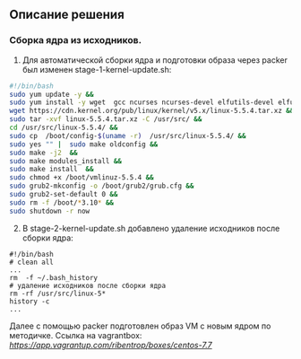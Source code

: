 ## Описание решения
### Сборка ядра из исходников.
1. Для автоматической сборки ядра и подготовки образа через packer был изменен  stage-1-kernel-update.sh:
```sh
#!/bin/bash
sudo yum update -y &&
sudo yum install -y wget  gcc ncurses ncurses-devel elfutils-devel elfutils-libelf-devel flex bison bc openssl-devel perl &&
wget https://cdn.kernel.org/pub/linux/kernel/v5.x/linux-5.5.4.tar.xz &&
sudo tar -xvf linux-5.5.4.tar.xz -C /usr/src/ &&
cd /usr/src/linux-5.5.4/ &&
sudo cp  /boot/config-$(uname -r)  /usr/src/linux-5.5.4/ &&
sudo yes "" |  sudo make oldconfig &&
sudo make -j2  &&
sudo make modules_install &&
sudo make install  &&
sudo chmod +x /boot/vmlinuz-5.5.4 &&
sudo grub2-mkconfig -o /boot/grub2/grub.cfg &&
sudo grub2-set-default 0 &&
sudo rm -f /boot/*3.10* &&
sudo shutdown -r now
```
2. В stage-2-kernel-update.sh добавлено удаление исходников после сборки ядра:
```
#!/bin/bash
# clean all
...
rm  -f ~/.bash_history
# удаление исходников после сборки ядра
rm -rf /usr/src/linux-5*
history -c
...
```
Далее с помощью packer подготовлен образ VM с новым ядром по методичке.
Ссылка на vagrantbox: _https://app.vagrantup.com/ribentrop/boxes/centos-7.7_

